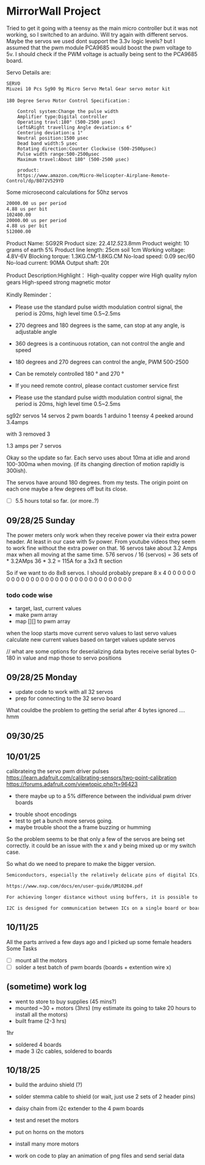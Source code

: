 # MirrorWall Project
Tried to get it going with a teensy as the main micro controller but it was not working, so I switched to an arduino. Will try again with different servos. Maybe the servos we used dont support the 3.3v logic levels? but I assumed that the pwm module PCA9685 would boost the pwm voltage to 5v. I should check if the PWM voltage is actually being sent to the PCA9685 board.

Servo Details are:
```
SERVO
Miuzei 10 Pcs Sg90 9g Micro Servo Metal Gear servo motor kit

180 Degree Servo Motor Control Specification：

    Control system:Change the pulse width
    Amplifier type:Digital controller
    Operating travl:180° (500-2500 μsec)
    Left&Right travelling Angle deviation:≤ 6°
    Centering deviation:≤ 1°
    Neutral position:1500 μsec
    Dead band width:5 μsec
    Rotating direction:Counter Clockwise (500-2500μsec)
    Pulse width range:500-2500μsec
    Maximum travel:About 180° (500-2500 μsec)

    product:
    https://www.amazon.com/Micro-Helicopter-Airplane-Remote-Control/dp/B072V529YD
```

Some microsecond calculations
for 50hz servos
```bash
20000.00 us per period
4.88 us per bit
102400.00
20000.00 us per period
4.88 us per bit
512000.00
```

Product Name: SG92R
Product size: 22.4*12.5*23.8mm
Product weight: 10 grams of earth 5%
Product line length: 25cm soil 1cm
Working voltage: 4.8V-6V
Blocking torque: 1.3KG.CM-1.8KG.CM
No-load speed: 0.09 sec/60
No-load current: 90MA
Output shaft: 20t

Product Description:Highlight：
High-quality copper wire
High quality nylon gears
High-speed strong magnetic motor

Kindly Reminder：
- Please use the standard pulse width modulation control signal, the period is 20ms, high level time 0.5~2.5ms
- 270 degrees and 180 degrees is the same, can stop at any angle, is adjustable angle
- 360 degrees is a continuous rotation, can not control the angle and speed
- 180 degrees and 270 degrees can control the angle, PWM 500-2500
- Can be remotely controlled 180 ° and 270 °
- If you need remote control, please contact customer service first

- Please use the standard pulse width modulation control signal, the period is 20ms, high level time 0.5~2.5ms 

sg92r servos
14 servos
2 pwm boards
1 arduino
1 teensy 4
peeked around 3.4amps

with 3 removed 3

1.3 amps per 7 servos

Okay so the update so far. Each servo uses about 10ma at idle and arond 100-300ma when moving. (if its changing direction of motion rapidly is 300ish). 

The servos have around 180 degrees. from my tests. The origin point on each one maybe a few degrees off but its close.

- [ ] 5.5 hours total so far. (or more..?)

## 09/28/25 Sunday
The power meters only work when they receive power via their extra power header. At least in our case with 5v power. From youtube
videos they seem to work fine without the extra power on that.
16 servos take about 3.2 Amps max when all moving at the same time. 
576 servos / 16 (servos) = 36 sets of * 3.2AMps
36 * 3.2 = 115A for a 3x3 ft section

So if we want to do 8x8 servos. I should probably prepare 
8 x 4
0 0 0 0 0 0 0 0
0 0 0 0 0 0 0 0
0 0 0 0 0 0 0 0
0 0 0 0 0 0 0 0

### todo code wise
- target, last, current values
- make pwm array
- map [][] to pwm array 

when the loop starts
move current servo values to last servo values
calculate new current values based on target values
update servos

// what are some options for deserializing data bytes
receive serial bytes 0-180 in value and map those to servo positions

## 09/28/25 Monday
- update code to work with all 32 servos
- prep for connecting to the 32 servo board


What couldbe the problem to getting the serial after 4 bytes ignored .... hmm 

## 09/30/25

## 10/01/25
calibrateing the servo pwm driver pulses
https://learn.adafruit.com/calibrating-sensors/two-point-calibration
https://forums.adafruit.com/viewtopic.php?t=96423
* there maybe up to a 5% difference between the individual pwm driver boards

- trouble shoot encodings
- test to get a bunch more servos going.
- maybe trouble shoot the a frame buzzing or humming

So the problem seems to be that only a few of the servos are being set correctly.
it could be an issue with the x and y being mixed up or my switch case.

So what do we need to prepare to make the bigger version.

```bash
Semiconductors, especially the relatively delicate pins of digital ICs, cannot sink an infinite amount of current. Please take a look at the official I2C specification from NXP. 3 mA for Standard-mode and Fast-mode, or 20 mA for Fast-mode Plus. 

https://www.nxp.com/docs/en/user-guide/UM10204.pdf

For achieving longer distance without using buffers, it is possible to use series termination resistors to slow down the edge rate and reduce ringing. The I2C specification calls them "series protection resistors". I had success with using 330 ohms for series and 3.3k for pull-ups for a 3.3V I2C bus less than 5 feet while running at a relatively slow speed of 10 kHz. Your mileage will vary depending on the type of cable used.

I2C is designed for communication between ICs on a single board or boards stacked on top of each other, not for boards connected by long wires. For long distances, you'll need some sort of buffer or redriver.
```

## 10/11/25
All the parts arrived a few days ago and I picked up some female headers
Some Tasks
- [ ] mount all the motors
- [ ] solder a test batch of pwm boards (boards + extention wire    x)

## (sometime) work log
- went to store to buy supplies (45 mins?)
- mounted ~30 + motors (3hrs) (my estimate its going to take 20 hours to install all the motors)
- built frame (2-3 hrs)

1hr
- soldered 4 boards 
- made 3 i2c cables, soldered to boards
## 10/18/25
- build the arduino shield (?)
- solder stemma cable to shield (or wait, just use 2 sets of 2 header pins)
- daisy chain from i2c extender to the 4 pwm boards
- test and reset the motors
- put on horns on the motors
- install many more motors

- work on code to play an animation of png files and send serial data

